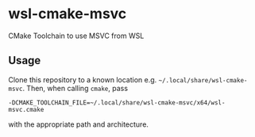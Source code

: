 # wsl-cmake-msvc
CMake Toolchain to use MSVC from WSL

## Usage
Clone this repository to a known location e.g. `~/.local/share/wsl-cmake-msvc`.
Then, when calling `cmake`, pass
```
-DCMAKE_TOOLCHAIN_FILE=~/.local/share/wsl-cmake-msvc/x64/wsl-msvc.cmake
```
with the appropriate path and architecture.

